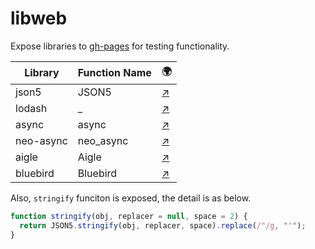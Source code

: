 # libweb

Expose libraries to [gh-pages](https://suguru03.github.io/libweb/) for testing functionality.

|Library|Function Name|🌍|
|---|---|---|
|json5|JSON5|[:arrow_upper_right:](https://github.com/json5/json5)|
|lodash|_|[:arrow_upper_right:](https://github.com/lodash/lodash)|
|async|async|[:arrow_upper_right:](https://github.com/caolan/async)|
|neo-async|neo_async|[:arrow_upper_right:](https://github.com/suguru03/neo-async)|
|aigle|Aigle|[:arrow_upper_right:](https://github.com/suguru03/aigle)|
|bluebird|Bluebird|[:arrow_upper_right:](https://github.com/petkaantonov/bluebird)|


Also, `stringify` funciton is exposed, the detail is as below.

```js
function stringify(obj, replacer = null, space = 2) {
  return JSON5.stringify(obj, replacer, space).replace(/"/g, "'");
}
```
